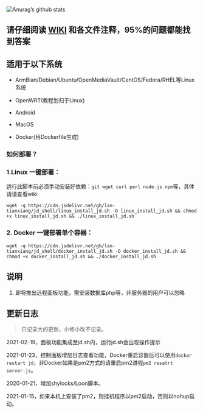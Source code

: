 ![Anurag’s github stats](https://github-readme-stats.vercel.app/api?username=lan-tianxiang&show_icons=true&theme=merko)

## 请仔细阅读 [WIKI](https://github.com/lan-tianxiang/jd_shell/wiki) 和各文件注释，95%的问题都能找到答案

## 适用于以下系统

- ArmBian/Debian/Ubuntu/OpenMediaVault/CentOS/Fedora/RHEL等Linux系统

- OpenWRT(教程划归于Linux)

- Android

- MacOS

- Docker(用Dockerfile生成)


### 如何部署？

### 1.Linux 一键部署：

运行此脚本前必须手动安装好依赖：`git wget curl perl node.js npm`等，具体请请查看wiki  
```shell
wget -q https://cdn.jsdelivr.net/gh/lan-tianxiang/jd_shell/linux_install_jd.sh -O linux_install_jd.sh && chmod +x linux_install_jd.sh && ./linux_install_jd.sh
```

### 2. Docker 一键部署单个容器：

```shell
wget -q https://cdn.jsdelivr.net/gh/lan-tianxiang/jd_shell/docker_install_jd.sh -O docker_install_jd.sh && chmod +x docker_install_jd.sh && ./docker_install_jd.sh
```


## 说明

1. 即将推出远程面板功能，需安装数据库php等，非服务器的用户可以忽略

## 更新日志

> 只记录大的更新，小修小改不记录。

2021-02-19，面板功能集成至jd.sh内，运行jd.sh会出现操作提示

2021-01-23，控制面板增加日志查看功能，Docker重启容器后可以使用`docker restart jd`，非Docker如果是pm2方式的请重启pm2进程`pm2 resatrt server.js`。

2020-01-21，增加shylocks/Loon脚本。

2021-01-15，如果本机上安装了pm2，则挂机程序以pm2启动，否则以nohup启动。
